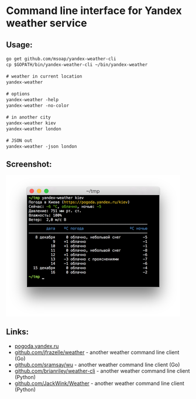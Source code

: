Command line interface for Yandex weather service
=================================================

Usage:
------

    go get github.com/msoap/yandex-weather-cli
    cp $GOPATH/bin/yandex-weather-cli ~/bin/yandex-weather

    # weather in current location
    yandex-weather

    # options
    yandex-weather -help
    yandex-weather -no-color

    # in another city
    yandex-weather kiev
    yandex-weather london

    # JSON out
    yandex-weather -json london

Screenshot:
-----------
<img src="https://raw.githubusercontent.com/msoap/msoap.github.com/master/img/yandex-weather.go.2014-12-07.2.screenshot.png" align="center" alt="Screenshot" height="387" width="476">

Links:
------

  * [pogoda.yandex.ru](https://pogoda.yandex.ru/)
  * [github.com/jfrazelle/weather](https://github.com/jfrazelle/weather) - another weather command line client (Go)
  * [github.com/sramsay/wu](https://github.com/sramsay/wu) - another weather command line client (Go)
  * [github.com/brianriley/weather-cli](https://github.com/brianriley/weather-cli) - another weather command line client (Python)
  * [github.com/JackWink/Weather](https://github.com/JackWink/Weather) - another weather command line client (Python)
